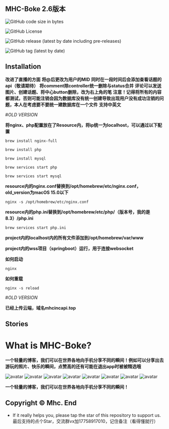 MHC-Boke 2.6版本
---------------

![GitHub code size in bytes](https://img.shields.io/github/languages/code-size/Mhc-Inc/MHC-Boke)

![GitHub License](https://img.shields.io/github/license/Mhc-Inc/MHC-Boke)

![GitHub release (latest by date including pre-releases)](https://img.shields.io/github/v/release/Mhc-Inc/MHC-Boke?include_prereleases)

![GitHub tag (latest by date)](https://img.shields.io/github/v/tag/Mhc-Inc/MHC-Boke.svg)

Installation
---------------

**改进了直播的方面**
**将@后更改为用户的MID**
**同时在一段时间后会添加查看话题的api（敬请期待）**
**将comment除controller统一删除与status合并**
**评论可以发送图片、创建话题、将中心button删除，改为右上角的笔**
**注意！记得将所有的内容都测试，否则可能注销会因为数据库没有统一创建导致出现用户没有成功注销的问题，本人在考虑要不要统一建数据库在一个文件**
**支持中英文**

#*OLD VERSION*

**将nginx、php配置放在了Resource内，将ip统一为localhost，可以通过以下配置**

```brew install nginx-full```

```brew install php```

```brew install mysql```

```brew services start php```

```brew services start mysql```

**resource内的nginx.conf替换到/opt/homebrew/etc/nginx.conf，old_version为macOS 15.0以下**

```nginx -s /opt/homebrew/etc/nginx.conf```

**resource内的php.ini替换到/opt/homebrew/etc/php/（版本号，我的是8.3）/php.ini**

```brew services start php.ini```

**project内的localhost内的所有文件添加到/opt/homebrew/var/www**

**project内的wss项目（springboot）运行，用于连接websocket**

**如何启动**

```nginx```

**如何重载**

```nginx -s reload```

#*OLD VERSION*

**已经上传云端，域名mhcincapi.top**

Stories
---------------

# What is MHC-Boke?

**一个轻量的博客，我们可以在世界各地向手机分享不同的瞬间！例如可以分享出去游玩的照片、快乐的瞬间，点赞高的还有可能在退出app时被被精选哦**

![avatar](https://www.z4a.net/images/2024/06/18/Simulator-Screenshot---iPhone-15-Pro-Max---2024-06-18-at-18.56.18.png)
![avatar](https://www.z4a.net/images/2024/06/18/Simulator-Screenshot---iPhone-15-Pro-Max---2024-06-18-at-18.57.47.png)
![avatar](https://www.z4a.net/images/2024/06/18/Simulator-Screenshot---iPhone-15-Pro---2024-06-18-at-19.00.36.png)
![avatar](https://www.z4a.net/images/2024/06/18/Simulator-Screenshot---iPhone-15-Pro---2024-06-18-at-19.09.06.png)
![avatar](https://www.z4a.net/images/2024/06/18/Simulator-Screenshot---iPhone-15-Pro---2024-06-18-at-21.14.55.png)
![avatar](https://www.z4a.net/images/2024/06/18/Simulator-Screenshot---iPhone-15-Pro---2024-06-18-at-21.19.08.png)
![avatar](https://www.z4a.net/images/2024/06/18/Simulator-Screenshot---iPhone-15-Pro---2024-06-18-at-21.19.39.png)
![avatar](https://www.z4a.net/images/2024/06/18/Simulator-Screenshot---iPhone-15-Pro-Max---2024-06-18-at-21.19.55.png)

**一个轻量的博客，我们可以在世界各地向手机分享不同的瞬间！**

Copyright © Mhc.
End
-------

-  If it really helps you, please tap the star of this repository to support us.
    最后支持的点个Star，交流群vx加17758917010，记住备注（看得懂就行）
